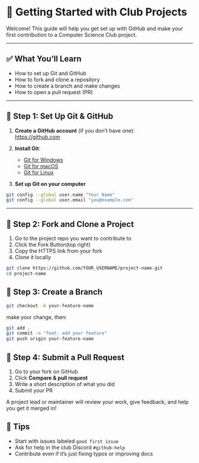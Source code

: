 # 🚀 Getting Started with Club Projects

Welcome! This guide will help you get set up with GitHub and make your first contribution to a Computer Science Club project.

---

## ✅ What You’ll Learn

- How to set up Git and GitHub
- How to fork and clone a repository
- How to create a branch and make changes
- How to open a pull request (PR)

---

## 🧰 Step 1: Set Up Git & GitHub

1. **Create a GitHub account** (if you don’t have one):  
   https://github.com

2. **Install Git**:  
   - [Git for Windows](https://git-scm.com/download/win)  
   - [Git for macOS](https://git-scm.com/download/mac)  
   - [Git for Linux](https://git-scm.com/download/linux)

3. **Set up Git on your computer**  
```bash
git config --global user.name "Your Name"
git config --global user.email "you@example.com"
```
---

## 🔄 Step 2: Fork and Clone a Project
1. Go to the project repo you want to contribute to
2. Click the Fork Button(top right)
3. Copy the HTTPS link from your fork
4. Clone it locally
```bash
git clone https://github.com/YOUR_USERNAME/project-name.git
cd project-name
```
## 🌿 Step 3: Create a Branch
```bash
git checkout -b your-feature-name
```
make your change, then:

```bash
git add .
git commit -m "feat: add your feature"
git push origin your-feature-name
```
## 🚀 Step 4: Submit a Pull Request
1. Go to your fork on GitHub
2. Click **Compare & pull request**
3. Write a short description of what you did
4. Submit your PR

A project lead or maintainer will review your work, give feedback, and help you get it merged in!

## 🧠 Tips
- Start with issues labeled `good first issue`
- Ask for help in the club Discord `#github-help`
- Contribute even if it’s just fixing typos or improving docs

